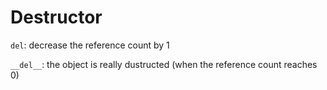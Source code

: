 # Destructor

```del```: decrease the reference count by 1

```__del__```: the object is really dustructed (when the reference count reaches 0)
